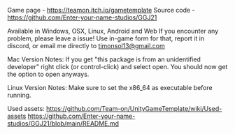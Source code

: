 Game page - https://teamon.itch.io/gametemplate
Source code - https://github.com/Enter-your-name-studios/GGJ21


Available in Windows, OSX, Linux, Android and Web 
If you encounter any problem, please leave a issue! 
Use in-game form for that, report it in discord, or email me directly to timonsol13@gmail.com

Mac Version Notes:
If you get "this package is from an unidentified developer" right click (or control-click) and select open. You should now get the option to open anyways.

Linux Version Notes:
Make sure to set the x86_64 as executable before running.


Used assets:
https://github.com/Team-on/UnityGameTemplate/wiki/Used-assets
https://github.com/Enter-your-name-studios/GGJ21/blob/main/README.md